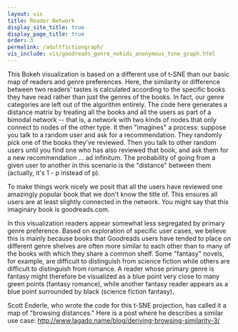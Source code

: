 ```yaml
---
layout: vis
title: Reader Network
display_site_title: true
display_page_title: true
order: 3
permalink: /adultfictiongraph/
vis_include: vis/goodreads_genre_nokids_anonymous_tsne_graph.html
---
```


This Bokeh visualization is based on a different use of t-SNE than our basic map of readers and genre preferences.  Here, the similarity or difference between two readers' tastes is calculated according to the specific books they have read rather than just the genres of the books.  In fact, our genre categories are left out of the algorithm entirely. The code here generates a distance matrix by treating all the books and all the users as part of a bimodal network -- that is, a network with two kinds of nodes that only connect to nodes of the other type. It then "imagines" a process: suppose you talk to a random user and ask for a recommendation. They randomly pick one of the books they've reviewed. Then you talk to other random users until you find one who has also reviewed that book, and ask them for a new recommendation ... ad infinitum. The probability of going from a given user to another in this scenario is the "distance" between them (actually, it's 1 - p instead of p). 

To make things work nicely we posit that all the users have reviewed one amazingly popular book that we don't know the title of. This ensures all users are at least slightly connected in the network. You might say that this imaginary book is goodreads.com.

In this visualization readers appear somewhat less segregated by primary genre preference.  Based on exploration of specific user cases, we believe this is mainly because books that Goodreads users have tended to place on different genre shelves are often more similar to each other than to many of the books with which they share a common shelf.  Some "fantasy" novels, for example, are difficult to distinguish from science fiction while others are difficult to distinguish from romance. A reader whose primary genre is fantasy might therefore be visualized as a blue point very close to many green points (fantasy romance), while another fantasy reader appears as a blue point surrounded by black (science fiction fantasy).    

Scott Enderle, who wrote the code for this t-SNE projection, has called it a map of "browsing distances."  Here is a post where he describes a similar use case: http://www.lagado.name/blog/deriving-browsing-similarity-3/
